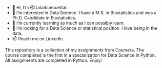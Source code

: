 - 👋 Hi, I’m @DataScienceGal.
- 👀 I’m interested in Data Science.  I have a M.S. in Biostatistics and was a Ph.D. Candidate in Biostatistics.
- 🌱 I’m currently learning as much as I can possibly learn.
- 💞️ I’m looking for a Data Science or statistical position. I love being in the data.
- 📫 Reach me on LinkedIn.

This repository is a collection of my assignments from Coursera.  The course completed is the first in a specialization for Data Science in Python.  All assignments are completed in Python.  Enjoy!

<!---
SmartyPants4/SmartyPants4 is a ✨ special ✨ repository because its `README.md` (this file) appears on your GitHub profile.
You can click the Preview link to take a look at your changes.
--->
